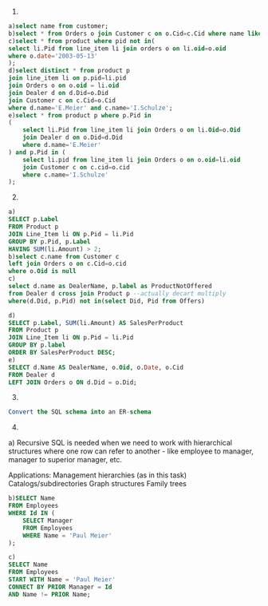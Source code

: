 1.
```sql
a)select name from customer;
b)select * from Orders o join Customer c on o.Cid=c.Cid where name like '%Meier%';
c)select * from product where pid not in(
select li.Pid from line_item li join orders o on li.oid=o.oid 
where o.date='2003-05-13'
);
d)select distinct * from product p
join line_item li on p.pid=li.pid
join Orders o on o.oid = li.oid
join Dealer d on d.Did=o.Did
join Customer c on c.Cid=o.Cid
where d.name='E.Meier' and c.name='I.Schulze';
e)select * from product p where p.Pid in
(
	select li.Pid from line_item li join Orders o on li.Oid=o.Oid
	join Dealer d on o.Did=d.Did
	where d.name='E.Meier'
) and p.Pid in (
	select li.pid from line_item li join Orders o on o.oid=li.oid
	join Customer c on c.cid=o.cid
	where c.name='I.Schulze'
);
```
2.
```sql
a)
SELECT p.Label
FROM Product p
JOIN Line_Item li ON p.Pid = li.Pid
GROUP BY p.Pid, p.Label
HAVING SUM(li.Amount) > 2;
b)select c.name from Customer c 
left join Orders o on c.Cid=o.cid
where o.Oid is null
c)
select d.name as DealerName, p.label as ProductNotOffered
from Dealer d cross join Product p --actually decart multiply
where(d.Did, p.Pid) not in(select Did, Pid from Offers)

d)
SELECT p.Label, SUM(li.Amount) AS SalesPerProduct
FROM Product p
JOIN Line_Item li ON p.Pid = li.Pid
GROUP BY p.label
ORDER BY SalesPerProduct DESC;
e)
SELECT d.Name AS DealerName, o.Oid, o.Date, o.Cid
FROM Dealer d
LEFT JOIN Orders o ON d.Did = o.Did;
```
3.
```sql
Convert the SQL schema into an ER-schema
```

4.
a)
Recursive SQL is needed when we need to work with hierarchical structures where one row can refer to another - like employee to manager, manager to superior manager, etc.

Applications:
Management hierarchies (as in this task)
Catalogs/subdirectories
Graph structures
Family trees
```sql
b)SELECT Name
FROM Employees
WHERE Id IN (
    SELECT Manager
    FROM Employees
    WHERE Name = 'Paul Meier'
);

c)
SELECT Name
FROM Employees
START WITH Name = 'Paul Meier'
CONNECT BY PRIOR Manager = Id
AND Name != PRIOR Name;
```